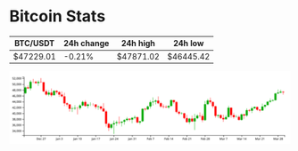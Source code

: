 # Bitcoin Stats

BTC/USDT|24h change|24h high|24h low|
|---|---|---|---|
|$47229.01|-0.21%|$47871.02|$46445.42|

<img src="./chart.svg">
